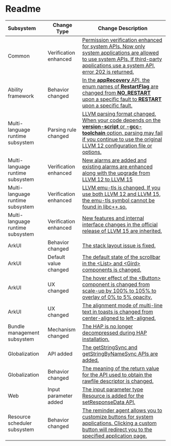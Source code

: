 # Readme

| Subsystem        | Change Type    | Change Description                                                    |
| :------------- | ------------ | ------------------------------------------------------------ |
| Common          | Verification enhanced    | [Permission verification enhanced for system APIs. Now only system applications are allowed to use system APIs. If third-party applications use a system API, error 202 is returned.](changelogs-common.md)|
| Ability framework        | Behavior changed    | [In the **appRecovery** API, the enum names of **RestartFlag** are changed from **NO_RESTART** upon a specific fault to **RESTART** upon a specific fault.](changelogs-ability.md)|
| Multi-language runtime subsystem| Parsing rule changed| [LLVM parsing format changed. When your code depends on the **version-script** or **-gcc-toolchain** option, parsing may fail if you continue to use the original LLVM 12 configuration file or options.](changelogs-arkcompiler.md)|
| Multi-language runtime subsystem| Verification enhanced    | [New alarms are added and existing alarms are enhanced along with the upgrade from LLVM 12 to LLVM 15](changelogs-arkcompiler.md)|
| Multi-language runtime subsystem| Verification enhanced    | [LLVM emu-tls is changed. If you use both LLVM 12 and LLVM 15, the emu-tls symbol cannot be found in libc++.so.](changelogs-arkcompiler.md)|
| Multi-language runtime subsystem| Verification enhanced    | [New features and internal interface changes in the official release of LLVM 15 are inherited.](changelogs-arkcompiler.md)|
| ArkUI          | Behavior changed    | [The stack layout issue is fixed.](changelogs-arkui.md)                    |
| ArkUI          | Default value changed  | [The default state of the scrollbar in the \<List> and \<Gird> components is changed.](changelogs-arkui.md) |
| ArkUI          | UX changed      | [The hover effect of the \<Button> component is changed from scale-up by 100% to 105% to overlay of 0% to 5% opacity.](changelogs-arkui.md)|
| ArkUI          | UX changed      | [The alignment mode of multi-line text in toasts is changed from center-aligned to left-aligned.](changelogs-arkui.md)|
| Bundle management subsystem        | Mechanism changed    | [The HAP is no longer decompressed during HAP installation.](changelogs-bundlemanager.md)|
| Globalization        | API added    | [The getStringSync and getStringByNameSync APIs are added.](changelogs-global.md)|
| Globalization        | Behavior changed    | [The meaning of the return value for the API used to obtain the rawfile descriptor is changed.](changelogs-global.md)|
| Web            | Input parameter added | [The input parameter type Resource is added for the setResponseData API.](changelogs-web.md) |
| Resource scheduler subsystem      | Behavior changed    | [The reminder agent allows you to customize buttons for system applications. Clicking a custom button will redirect you to the specified application page.](changelogs-resourceschedule.md)|
